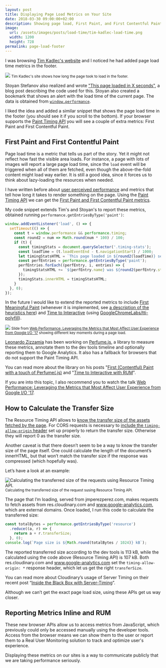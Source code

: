 ```yaml
---
layout: post
title: Displaying Page Load Metrics on Your Site
date: 2018-03-30 09:00:00+02:00
description: Showing page load, First Paint, and First Contentful Paint Displaying on your site to prove you care about web performance.
image:
  url: /assets/images/posts/load-time/tim-kadlec-load-time.png
  width: 1200
  height: 728
permalink: page-load-footer
---
```


I was browsing [Tim Kadlec's website](https://timkadlec.com) and I noticed he had added page load time metrics in the footer.

<img
    src="https://res.cloudinary.com/jmperez/image/upload/w_auto:100:684,f_auto,c_scale/v1522388675/load-time/tim-kadlec-load-time.png"
    sizes="(max-width: 768px) 100vw, 684px"
    style="border: 0" />
<small class="caption">Tim Kadlec's site shows how long the page took to load in the footer.</small>

Stoyan Stefanov also realized and wrote ["This page loaded in X seconds"](http://www.phpied.com/this-page-loaded-in-x-seconds/), a blog post describing the code used for this. Stoyan also created a bookmark that shows an alert with the load time of the current page. The data is obtained from [`window.performance`](https://developer.mozilla.org/en-US/docs/Web/API/Window/performance).

I liked the idea and added a similar snippet that shows the page load time in the footer (you should see it if you scroll to the bottom). If your browser supports the [Paint Timing API](https://css-tricks.com/paint-timing-api/) you will see a couple of extra metrics: First Paint and First Contentful Paint.
<!-- more -->

## First Paint and First Contentful Paint
Page load time is a metric that tells us part of the story. Yet it might not reflect how fast the visible area loads. For instance, a page with lots of images will report a large page load time, since the `load` event will be triggered when all of them are fetched, even though the above-the-fold content might load way earlier. It is still a good idea, since it forces us to think about lazy-loading the resources when needed.

I have written before about [user perceived performance](https://www.smashingmagazine.com/2018/02/progressive-image-loading-user-perceived-performance/) and metrics that tell how long it takes to render something on the page. Using the [Paint Timing API](/paint-timing-api/) we can get the [First Paint and First Contentful Paint metrics](https://w3c.github.io/paint-timing/#sec-terminology).

My code snippet extends Tim's and Stoyan's to report these metrics, obtained running `performance.getEntriesByType('paint')`:

```js
window.addEventListener('load', () => {
  setTimeout(() => {
    const t = window.performance && performance.timing;
    const round2 = num => Math.round(num * 100) / 100;
    if (t) {
      const timingStats = document.querySelector('.timing-stats');
      const loadTime = (t.loadEventEnd - t.navigationStart) / 1000;
      let timingStatsHTML = `This page loaded in ${round2(loadTime)} seconds. `;
      const perfEntries = performance.getEntriesByType('paint');
      perfEntries.forEach((perfEntry, i, entries) => {
        timingStatsHTML += `${perfEntry.name} was ${round2(perfEntry.startTime / 1000)} seconds. `;
      });
      timingStats.innerHTML = timingStatsHTML;
    }
  }, 0);
});
```

In the future I would like to extend the reported metrics to include [First Meaningful Paint](https://developers.google.com/web/tools/lighthouse/audits/first-meaningful-paint) (whenever it is implemented, see [a description of the heuristics here](https://docs.google.com/document/d/1BR94tJdZLsin5poeet0XoTW60M0SjvOJQttKT-JK8HI/view)) and [Time to Interactive](https://developers.google.com/web/tools/lighthouse/audits/first-interactive) (using [GoogleChromeLabs/tti-polyfill](https://github.com/GoogleChromeLabs/tti-polyfill)).

<img
    src="https://res.cloudinary.com/jmperez/image/upload/w_auto:100:684,f_auto,c_scale/v1522388641/load-time/performance-metrics.jpg"
    sizes="(max-width: 768px) 100vw, 684px" />
<small class="caption">Slide from [Web Performance: Leveraging the Metrics that Most Affect User Experience from Google I/O '17](https://www.youtube.com/watch?v=6Ljq-Jn-EgU) showing different key moments during a page load.</small>

[Leonardo Zizzamia](https://twitter.com/Zizzamia) has been working on [Perfume.js](http://zizzamia.github.io/perfume/), a library to measure these metrics, annotate them to the dev tools timeline and optionally reporting them to Google Analytics. It also has a fallback for browsers that do not support the Paint Timing API.

You can read more about the library on his posts "[First (Contentful) Paint with a touch of Perfume(.js)](https://medium.com/@zizzamia/first-contentful-paint-with-a-touch-of-perfume-js-cd11dfd2e18f) and "[Time to Interactive with RUM](https://medium.com/@zizzamia/time-to-interactive-with-rum-862ba874392c)".

If you are into this topic, I also recommend you to watch the talk [Web Performance: Leveraging the Metrics that Most Affect User Experience from Google I/O '17](https://www.youtube.com/watch?v=6Ljq-Jn-EgU).

## How to Calculate the Transfer Size
The Resource Timing API allows to [know the transfer size of the assets fetched by the page](https://developer.mozilla.org/docs/Web/API/Resource_Timing_API/Using_the_Resource_Timing_API#Size_matters). For CORS requests is necessary to [include the `timing-allow-origin` header](https://developer.mozilla.org/docs/Web/API/Resource_Timing_API/Using_the_Resource_Timing_API#Coping_with_CORS) set up properly to return the transfer size. Otherwise they will report 0 as the transfer size.

Another caveat is that there doesn’t seem to be a way to know the transfer size of the page itself. One could calculate the length of the document’s innerHTML, but that won’t match the transfer size if the response was compressed (which hopefully was).

Let’s have a look at an example:

<img
    src="https://res.cloudinary.com/jmperez/image/upload/w_auto:100:684,f_auto,c_scale,dpr_auto/v1522831856/load-time/resource-timing-api-page-size.jpg"
    sizes="(max-width: 768px) 100vw, 684px"
    alt="Calculating the transferred size of the requests using Resource Timing API." />
<small class="caption">Calculating the transferred size of the request susing Resource Timing API.</small>

The page that I’m loading, served from jmperezperez.com, makes requests to fetch assets from res.cloudinary.com and www.google-analytics.com, which are external domains. Once loaded, I run this code to calculate the transferred size:

```js
const totalBytes = performance.getEntriesByType('resource')
  .reduce((a, r) => {
    return a + r.transferSize;
  }, 0);
console.log(`Page size is ${Math.round(totalBytes / 1024)} kB`);
```

The reported transferred size according to the dev tools is 113 kB, while the calculated using the code above (Resource Timing API) is 107 kB. Both res.cloudinary.com and www.google-analytics.com set the `timing-allow-origin: *` response header, which let us get the right `transferSize`.

You can read more about Cloudinary’s usage of Server Timing on their recent post “[Inside the Black Box with Server-Timing](https://cloudinary.com/blog/inside_the_black_box_with_server_timing)”.

Although we can’t get the exact page load size, using these APIs get us way closer.

## Reporting Metrics Inline and RUM
These new browser APIs allow us to access metrics from JavaScript, which previously could only be accessed manually using the developer tools. Access from the browser means we can show them to the user or report them to a Real User Monitoring solution to track and optimize user's experience.

Displaying these metrics on our sites is a way to communicate publicly that we are taking performance seriously.